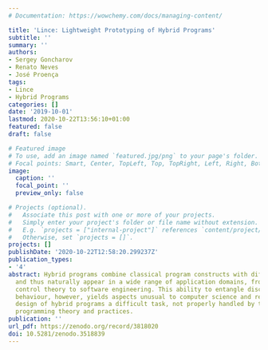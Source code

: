 ```yaml
---
# Documentation: https://wowchemy.com/docs/managing-content/

title: 'Lince: Lightweight Prototyping of Hybrid Programs'
subtitle: ''
summary: ''
authors:
- Sergey Goncharov
- Renato Neves
- José Proença
tags:
- Lince
- Hybrid Programs
categories: []
date: '2019-10-01'
lastmod: 2020-10-22T13:56:10+01:00
featured: false
draft: false

# Featured image
# To use, add an image named `featured.jpg/png` to your page's folder.
# Focal points: Smart, Center, TopLeft, Top, TopRight, Left, Right, BottomLeft, Bottom, BottomRight.
image:
  caption: ''
  focal_point: ''
  preview_only: false

# Projects (optional).
#   Associate this post with one or more of your projects.
#   Simply enter your project's folder or file name without extension.
#   E.g. `projects = ["internal-project"]` references `content/project/deep-learning/index.md`.
#   Otherwise, set `projects = []`.
projects: []
publishDate: '2020-10-22T12:58:20.299237Z'
publication_types:
- '4'
abstract: Hybrid programs combine classical program constructs with differential equations,
  and thus naturally appear in a wide range of application domains, from biology and
  control theory to software engineering. This ability to entangle discrete and continuous
  behaviour, however, yields aspects unusual to computer science and renders the formal
  design of hybrid programs a difficult task, not properly handled by the current
  programming theory and practices.
publication: ''
url_pdf: https://zenodo.org/record/3818020
doi: 10.5281/zenodo.3518839
---
```

